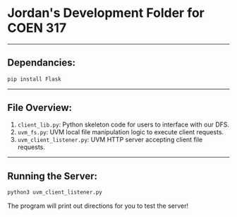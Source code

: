 # Jordan's Development Folder for COEN 317

--------------------------------------------------------------------
## Dependancies:

```sh
pip install Flask
```

--------------------------------------------------------------------
## File Overview:

1. `client_lib.py`: Python skeleton code for users to interface with our DFS.
2. `uvm_fs.py`: UVM local file manipulation logic to execute client requests.
3. `uvm_client_listener.py`: UVM HTTP server accepting client file requests.


--------------------------------------------------------------------
## Running the Server:

```sh
python3 uvm_client_listener.py
```

The program will print out directions for you to test the server!
